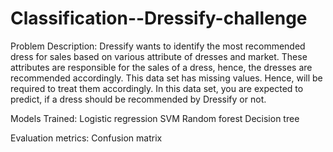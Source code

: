# Classification--Dressify-challenge
Problem Description: 
Dressify wants to identify the most recommended dress for sales based on various attribute of dresses and market. These attributes are responsible for the sales of a dress, hence, the dresses are recommended accordingly. This data set has missing values. Hence, will be required to treat them accordingly. In this data set, you are expected to predict, if a dress should be recommended by Dressify or not.

Models Trained:
Logistic regression
SVM
Random forest
Decision tree 

Evaluation metrics: 
Confusion matrix
